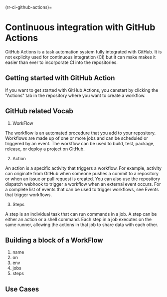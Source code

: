 (rr-ci-github-actions)=
# Continuous integration with GitHub Actions
GitHub Actions is a task automation system fully integrated with GitHub. It is not explicity used for continuous integration (CI) but it can make makes it easier than ever to incorporate CI into the repositories. 

## Getting started with GitHub Action
If you want to get started with GitHub Actions, you canstart by clicking the "Actions" tab in the repository where you want to create a workflow.


## GitHub related Vocab
<!-- (I'll explain each vocab separately using diagrams made with adobe illustrator) -->

1. WorkFlow
<!-- needs paraphrasing -->
The workflow is an automated procedure that you add to your repository. 
Workflows are made up of one or more jobs and can be scheduled or triggered by an event. 
The workflow can be used to build, test, package, release, or deploy a project on GitHub.


2. Action
<!-- needs paraphrasing -->
An action is a specific activity that triggers a workflow. For example, activity can originate from GitHub when someone pushes a commit to a repository or when an issue or pull request is created. You can also use the repository dispatch webhook to trigger a workflow when an external event occurs. For a complete list of events that can be used to trigger workflows, see Events that trigger workflows.


3. Steps 
<!-- needs paraphrasing -->
A step is an individual task that can run commands in a job. A step can be either an action or a shell command. Each step in a job executes on the same runner, allowing the actions in that job to share data with each other.


## Building a block of a WorkFlow
1. name
2. on
3. env
4. jobs
5. steps

## Use Cases
